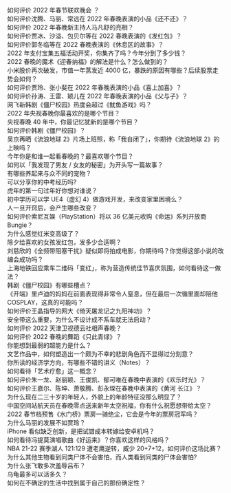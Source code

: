 如何评价 2022 年春节联欢晚会 ？  
如何评价沈腾、马丽、常远在 2022 年春晚表演的小品《还不还》？  
如何评价 2022 年春晚新主持人马凡舒的亮相？  
如何评价贾冰、沙溢、包贝尔等在 2022 春晚表演的《发红包》？  
如何评价郭冬临等在 2022 春晚表演的《休息区的故事》？  
2022 年支付宝集五福活动开奖，你集齐了吗？今年分到了多少钱？  
2022 春晚的魔术《迎春纳福》的解法是什么？怎么做到的？  
小米股价再次破发，市值一年蒸发近 4000 亿，暴跌的原因有哪些？后续股票走势会如何？  
如何评价贾玲、张小斐在 2022 年春晚表演的小品《喜上加喜》？  
如何评价孙涛、王雷、颖儿在 2022 年春晚表演的小品《父与子》？  
网飞新韩剧《僵尸校园》热度会超过《鱿鱼游戏》吗？  
2022 年央视春晚你最喜欢的是哪个节目？  
央视春晚 40 年中，你最记忆犹新的是哪个节目？  
如何评价韩剧《僵尸校园》？  
吴京再晒《流浪地球 2》片场上班照，称「我自闭了」，你期待《流浪地球 2》的上映吗？  
今年你是和谁一起看春晚的？最喜欢哪个节目？  
如何以「我发现了男友 / 女友的秘密」为开头写一篇故事？  
有哪些养起来与众不同的宠物？  
可以分享你的中考经历吗?  
虎年的第一句过年好你想对谁说？  
初中学历可以学 UE4（虚幻 4）做游戏开发，来改变家里困境么？  
人一旦开窍后，会产生哪些改变？  
如何评价索尼互娱（PlayStation）将以 36 亿美元收购《命运》系列开放商 Bungie？  
为什么感觉红米变高级了？  
除夕给喜欢的女孩发红包，发多少合适啊？  
刘慈欣的《全频带阻塞干扰》疑似即将拍成电影，你期待吗？你觉得这部小说的改编会成功吗？  
上海地铁回应乘车二维码「变红」，称为营造传统佳节喜庆氛围，如何看待这一做法？  
韩剧《僵尸校园》有哪些槽点？  
《开端》里卢迪的妈妈在前面表现得非常令人窒息，但在最后一次循里面却陪他 COSPLAY，这真的可能吗？  
如何评价王晶指导的网大《倚天屠龙记之九阳神功》？  
安全带这么重要，为什么不设计成不系车就无法启动？  
如何评价 2022 天津卫视德云社相声春晚？  
如何评价 2022 春晚的舞蹈《只此青绿》？  
你能想到最弱的超能力是什么？  
文艺作品中，如何塑造出一个颇为不幸的悲剧角色而不显得过分刻意？  
你所读的经济学方向，有哪些不错的讲义（Notes）？  
如何看待「艺术疗愈」这一概念？  
如何评价朱一龙、赵丽颖、王俊凯、郁可唯在春晚中表演的《欢乐时光》？  
如何评价王嘉尔、陈坤、萧敬腾、彭永琛在春晚中表演的《黄河 长江》？  
为什么现在二三十岁的年轻人，外貌上的年龄特征没那么明显了？  
中国空间站航天员在春晚零点送来新年太空祝福，你有什么祝愿想带给太空？  
2022 春节档预售《水门桥》票房一骑绝尘，它会是今年的票房冠军吗？  
为什么马丽的发展不如贾玲？  
iPhone 看似缺乏创新，是把试错成本转嫁给安卓机吗？  
如何看待冯提莫演唱歌曲《好运来》？你喜欢这样的风格吗？  
NBA 21-22 赛季湖人 121:129 遭老鹰逆转，威少 20+7+12，如何评价这场比赛？  
为什么其他生物看到同类尸体不会害怕，而人类看到同类的尸体会害怕?  
为什么张飞敢多次羞辱吕布？  
乌龟最多可以活多久？  
如何在不确定的生活中找到属于自己的那份确定性？  
